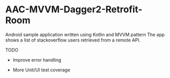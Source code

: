 # AAC-MVVM-Dagger2-Retrofit-Room

Android sample application written using Kotlin and MVVM pattern The app shows a list of stackoverflow users retrieved from a remote API.

TODO

- Improve error handling

- More Unit/UI test coverage
